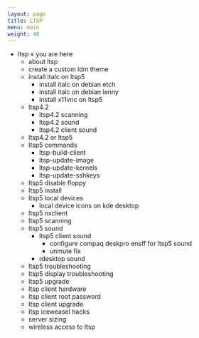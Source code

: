 ```yaml
---
layout: page
title: LTSP
menu: main
weight: 40
---
```


  * ltsp  « you are here
    * about ltsp
    * create a custom ldm theme
    * install italc on ltsp5
        * install italc on debian etch
        * install italc on debian lenny
        * install x11vnc on ltsp5
    * ltsp4.2
        * ltsp4.2 scanning
        * ltsp4.2 sound
        * ltsp4.2 client sound
    * ltsp4.2 or ltsp5
    * ltsp5 commands
        * ltsp-build-client
        * ltsp-update-image
        * ltsp-update-kernels
        * ltsp-update-sshkeys
    * ltsp5 disable floppy
    * ltsp5 install
    * ltsp5 local devices
        * local device icons on kde desktop
    * ltsp5 nxclient
    * ltsp5 scanning
    * ltsp5 sound
        * ltsp5 client sound
            * configure compaq deskpro ensff for ltsp5 sound
            * unmute fix
        * rdesktop sound
    * ltsp5 troubleshooting
    * ltsp5 display troubleshooting
    * ltsp5 upgrade
    * ltsp client hardware
    * ltsp client root password
    * ltsp client upgrade
    * ltsp iceweasel hacks
    * server sizing
    * wireless access to ltsp
